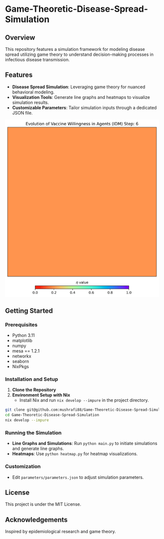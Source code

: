 # Game-Theoretic-Disease-Spread-Simulation

## Overview
This repository features a simulation framework for modeling disease spread utilizing game theory to understand decision-making processes in infectious disease transmission. 

## Features
- **Disease Spread Simulation**: Leveraging game theory for nuanced behavioral modeling.
- **Visualization Tools**: Generate line graphs and heatmaps to visualize simulation results.
- **Customizable Parameters**: Tailor simulation inputs through a dedicated JSON file.

![Alt text for the GIF](results/output.gif)



## Getting Started

### Prerequisites
- Python 3.11
- matplotlib
- numpy
- mesa == 1.2.1 
- networkx
- seaborn
- NixPkgs

### Installation and Setup
1. **Clone the Repository**
2. **Environment Setup with Nix**
   - Install Nix and run `nix develop --impure` in the project directory.

```bash
git clone git@github.com:mushrafi88/Game-Theoretic-Disease-Spread-Simulation.git
cd Game-Theoretic-Disease-Spread-Simulation
nix develop --impure
```

### Running the Simulation
- **Line Graphs and Simulations**: Run `python main.py` to initiate simulations and generate line graphs.
- **Heatmaps**: Use `python heatmap.py` for heatmap visualizations.

### Customization
- Edit `parameters/parameters.json` to adjust simulation parameters.

## License
This project is under the MIT License.

## Acknowledgements
Inspired by epidemiological research and game theory.
